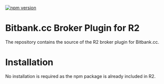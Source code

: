 [![npm version](https://badge.fury.io/js/%40bitr%2Fbitbankcc.svg)](https://badge.fury.io/js/%40bitr%2Fbitbankcc)
# Bitbank.cc Broker Plugin for R2
The repository contains the source of the R2 broker plugin for Bitbank.cc. 

# Installation
No installation is required as the npm package is already included in R2.

